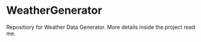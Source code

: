 # WeatherGenerator

Repositiory for Weather Data Generator. 
More details inside the project read me.
